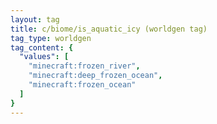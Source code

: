 ```yaml
---
layout: tag
title: c/biome/is_aquatic_icy (worldgen tag)
tag_type: worldgen
tag_content: {
  "values": [
    "minecraft:frozen_river",
    "minecraft:deep_frozen_ocean",
    "minecraft:frozen_ocean"
  ]
}
---
```

